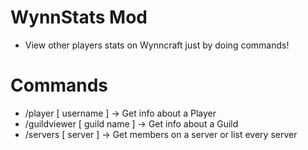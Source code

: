 # WynnStats Mod
* View other players stats on Wynncraft just by doing commands!

# Commands

* /player [ username ] -> Get info about a Player
* /guildviewer [ guild name ] -> Get info about a Guild
* /servers [ server ] -> Get members on a server or list every server
